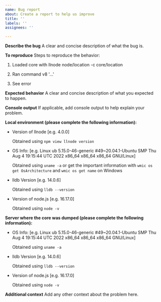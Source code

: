 ```yaml
---
name: Bug report
about: Create a report to help us improve
title: ''
labels: ''
assignees: ''

---
```


**Describe the bug**
A clear and concise description of what the bug is.

**To reproduce**
Steps to reproduce the behavior:

  1. Loaded core with llnode node/location -c core/location
  
  2. Ran command v8 '...'
  
  3. See error

**Expected behavior**
A clear and concise description of what you expected to happen.

**Console output**
If applicable, add console output to help explain your problem.

**Local environment (please complete the following information):**
 - Version of llnode [e.g. 4.0.0]
 
   Obtained using `npm view llnode version`
 - OS Info: [e.g. Linux ub 5.15.0-46-generic #49~20.04.1-Ubuntu SMP Thu Aug 4 19:15:44 UTC 2022 x86_64 x86_64 x86_64 GNU/Linux] 
 
   Obtained using `uname -a` or get the important information with `wmic os get OsArchitecture` and `wmic os get name` on Windows  
 - lldb Version [e.g. 14.0.6] 
   
   Obtained using `lldb --version`
 - Version of node.js [e.g. 16.17.0] 
   
   Obtained using `node -v`

**Server where the core was dumped (please complete the following information):**
 - OS Info: [e.g. Linux ub 5.15.0-46-generic #49~20.04.1-Ubuntu SMP Thu Aug 4 19:15:44 UTC 2022 x86_64 x86_64 x86_64 GNU/Linux] 
 
   Obtained using `uname -a`
 - lldb Version [e.g. 14.0.6] 
 
   Obtained using `lldb --version`
 - Version of node.js [e.g. 16.17.0] 
   
   Obtained using `node -v`

**Additional context**
Add any other context about the problem here.
